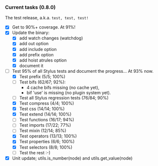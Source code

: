 ### Current tasks (0.8.0)

The test release, a.k.a. `test, test, test!`

 - [x] Get to 90%+ coverage.  At 91%!
 - [x] Update the binary:
    - [x] add watch changes (watchdog)
    - [x] add out option
    - [x] add include option
    - [x] add prefix option
    - [x] add hoist atrules option
    - [x] document it
 - [ ] Test 95% of all Stylus tests and document the progress...  At 93% now.
     - [x] Test prefix (5/5; 100%)
     - [ ] Test bifs (62/67; 92%):
         - 4 cache bifs missing (no cache yet), 
         - bif 'use' is missing (no plugin system yet).
     - [ ] Test all Stylus regression tests (76/84; 90%)
     - [x] Test compress (4/4; 100%)
     - [x] Test css (14/14; 100%)
     - [x] Test extend (14/14; 100%)
     - [ ] Test functions (16/17; 94%)
     - [ ] Test imports (17/22; 77%)
     - [ ] Test mixin (12/14; 85%)
     - [x] Test operators (13/13; 100%)
     - [x] Test properties (6/6; 100%)
     - [x] Test selectors (8/8; 100%) 
     - [ ] Test the rest :-)
 - [x] Unit update; utils.is_number(node) and utils.get_value(node)

